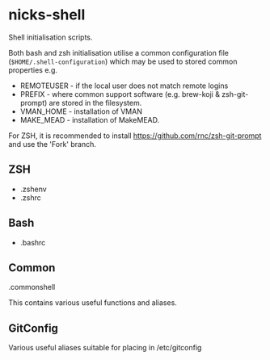 nicks-shell
===========

Shell initialisation scripts.

Both bash and zsh initialisation utilise a common configuration file (```$HOME/.shell-configuration```) which may be used to stored common properties e.g.
* REMOTEUSER - if the local user does not match remote logins
* PREFIX - where common support software (e.g. brew-koji & zsh-git-prompt) are stored in the filesystem.
* VMAN_HOME - installation of VMAN
* MAKE_MEAD - installation of MakeMEAD.

For ZSH, it is recommended to install https://github.com/rnc/zsh-git-prompt and use the 'Fork' branch.

ZSH
---
* .zshenv
* .zshrc

Bash
----
* .bashrc

Common
------
.commonshell

This contains various useful functions and aliases.

GitConfig
---------
Various useful aliases suitable for placing in /etc/gitconfig
